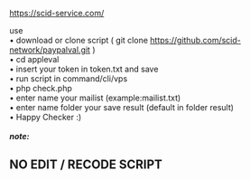 https://scid-service.com/

use <br>
• download or clone script ( git clone https://github.com/scid-network/paypalval.git )<br>
• cd appleval<br>
• insert your token in token.txt and save <br>
• run script in command/cli/vps<br>
• php check.php<br>
• enter name your mailist (example:mailist.txt)<br>
• enter name folder your save result (default in folder result)<br>
• Happy Checker :)<br><br>
<b>*note:*</b>
<b><h2>NO EDIT / RECODE SCRIPT </h2></b>
